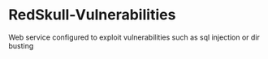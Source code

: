 # RedSkull-Vulnerabilities
Web service configured to exploit vulnerabilities such as sql injection or dir busting
